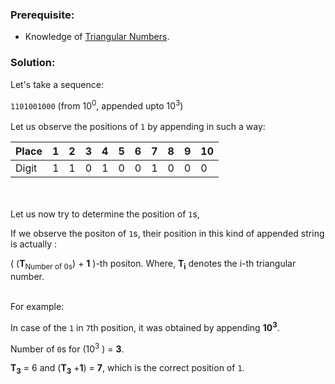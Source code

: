 ### Prerequisite:
* Knowledge of [Triangular Numbers](https://en.wikipedia.org/wiki/Triangular_number).

### Solution:

Let's take a sequence:

`1101001000` (from 10<sup>0</sup>, appended upto 10<sup>3</sup>)
<br><br>
Let us observe the positions of `1` by appending in such a way:

|Place|1|2|3|4|5|6|7|8|9|10|
|-|-|-|-|-|-|-|-|-|-|-|
|Digit|1|1|0|1|0|0|1|0|0|0|

<br><br>
Let us now try to determine the position of `1`s,

If we observe the positon of `1`s, their position in this kind of appended string is actually :

  ( (__T__<sub>Number of 0s</sub>) + __1__ )-th positon.
    Where, __T<sub>i</sub>__ denotes the i-th triangular number. 
   
<br>
For example:

In case of the `1` in `7`th position, it was obtained by appending __10<sup>3</sup>__. 

Number of `0`s for (10<sup>3</sup> ) = __3__.

 __T<sub>3</sub>__ = 6 and (__T<sub>3</sub>__ +__1__) = __7__, which is the correct position of `1`.

